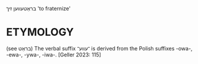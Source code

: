 בראַטעווען זיך
'to fraternize'

ETYMOLOGY
===========
(see בראַט)
The verbal suffix ־עווע־ is derived from the Polish suffixes -owa-, -ewa-, -ywa-, -iwa-.
[Geller 2023: 115]